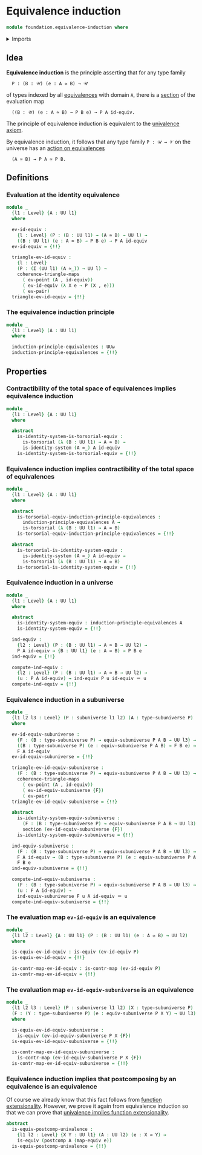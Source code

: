 # Equivalence induction

```agda
module foundation.equivalence-induction where
```

<details><summary>Imports</summary>

```agda
open import foundation.dependent-pair-types
open import foundation.identity-systems
open import foundation.postcomposition-functions
open import foundation.subuniverses
open import foundation.univalence
open import foundation.universal-property-identity-systems
open import foundation.universe-levels

open import foundation-core.commuting-triangles-of-maps
open import foundation-core.contractible-maps
open import foundation-core.equivalences
open import foundation-core.function-types
open import foundation-core.identity-types
open import foundation-core.sections
open import foundation-core.torsorial-type-families
```

</details>

## Idea

**Equivalence induction** is the principle asserting that for any type family

```text
  P : (B : 𝒰) (e : A ≃ B) → 𝒰
```

of types indexed by all [equivalences](foundation.equivalences.md) with domain
`A`, there is a [section](foundation.sections.md) of the evaluation map

```text
  ((B : 𝒰) (e : A ≃ B) → P B e) → P A id-equiv.
```

The principle of equivalence induction is equivalent to the
[univalence axiom](foundation.univalence.md).

By equivalence induction, it follows that any type family `P : 𝒰 → 𝒱` on the
universe has an
[action on equivalences](foundation.action-on-equivalences-type-families.md)

```text
  (A ≃ B) → P A ≃ P B.
```

## Definitions

### Evaluation at the identity equivalence

```agda
module _
  {l1 : Level} {A : UU l1}
  where

  ev-id-equiv :
    {l : Level} (P : (B : UU l1) → (A ≃ B) → UU l) →
    ((B : UU l1) (e : A ≃ B) → P B e) → P A id-equiv
  ev-id-equiv = {!!}

  triangle-ev-id-equiv :
    {l : Level}
    (P : (Σ (UU l1) (A ≃_)) → UU l) →
    coherence-triangle-maps
      ( ev-point (A , id-equiv))
      ( ev-id-equiv (λ X e → P (X , e)))
      ( ev-pair)
  triangle-ev-id-equiv = {!!}
```

### The equivalence induction principle

```agda
module _
  {l1 : Level} (A : UU l1)
  where

  induction-principle-equivalences : UUω
  induction-principle-equivalences = {!!}
```

## Properties

### Contractibility of the total space of equivalences implies equivalence induction

```agda
module _
  {l1 : Level} {A : UU l1}
  where

  abstract
    is-identity-system-is-torsorial-equiv :
      is-torsorial (λ (B : UU l1) → A ≃ B) →
      is-identity-system (A ≃_) A id-equiv
    is-identity-system-is-torsorial-equiv = {!!}
```

### Equivalence induction implies contractibility of the total space of equivalences

```agda
module _
  {l1 : Level} {A : UU l1}
  where

  abstract
    is-torsorial-equiv-induction-principle-equivalences :
      induction-principle-equivalences A →
      is-torsorial (λ (B : UU l1) → A ≃ B)
    is-torsorial-equiv-induction-principle-equivalences = {!!}

  abstract
    is-torsorial-is-identity-system-equiv :
      is-identity-system (A ≃_) A id-equiv →
      is-torsorial (λ (B : UU l1) → A ≃ B)
    is-torsorial-is-identity-system-equiv = {!!}
```

### Equivalence induction in a universe

```agda
module _
  {l1 : Level} {A : UU l1}
  where

  abstract
    is-identity-system-equiv : induction-principle-equivalences A
    is-identity-system-equiv = {!!}

  ind-equiv :
    {l2 : Level} (P : (B : UU l1) → A ≃ B → UU l2) →
    P A id-equiv → {B : UU l1} (e : A ≃ B) → P B e
  ind-equiv = {!!}

  compute-ind-equiv :
    {l2 : Level} (P : (B : UU l1) → A ≃ B → UU l2) →
    (u : P A id-equiv) → ind-equiv P u id-equiv ＝ u
  compute-ind-equiv = {!!}
```

### Equivalence induction in a subuniverse

```agda
module _
  {l1 l2 l3 : Level} (P : subuniverse l1 l2) (A : type-subuniverse P)
  where

  ev-id-equiv-subuniverse :
    {F : (B : type-subuniverse P) → equiv-subuniverse P A B → UU l3} →
    ((B : type-subuniverse P) (e : equiv-subuniverse P A B) → F B e) →
    F A id-equiv
  ev-id-equiv-subuniverse = {!!}

  triangle-ev-id-equiv-subuniverse :
    (F : (B : type-subuniverse P) → equiv-subuniverse P A B → UU l3) →
    coherence-triangle-maps
      ( ev-point (A , id-equiv))
      ( ev-id-equiv-subuniverse {F})
      ( ev-pair)
  triangle-ev-id-equiv-subuniverse = {!!}

  abstract
    is-identity-system-equiv-subuniverse :
      (F : (B : type-subuniverse P) → equiv-subuniverse P A B → UU l3) →
      section (ev-id-equiv-subuniverse {F})
    is-identity-system-equiv-subuniverse = {!!}

  ind-equiv-subuniverse :
    (F : (B : type-subuniverse P) → equiv-subuniverse P A B → UU l3) →
    F A id-equiv → (B : type-subuniverse P) (e : equiv-subuniverse P A B) →
    F B e
  ind-equiv-subuniverse = {!!}

  compute-ind-equiv-subuniverse :
    (F : (B : type-subuniverse P) → equiv-subuniverse P A B → UU l3) →
    (u : F A id-equiv) →
    ind-equiv-subuniverse F u A id-equiv ＝ u
  compute-ind-equiv-subuniverse = {!!}
```

### The evaluation map `ev-id-equiv` is an equivalence

```agda
module _
  {l1 l2 : Level} {A : UU l1} (P : (B : UU l1) (e : A ≃ B) → UU l2)
  where

  is-equiv-ev-id-equiv : is-equiv (ev-id-equiv P)
  is-equiv-ev-id-equiv = {!!}

  is-contr-map-ev-id-equiv : is-contr-map (ev-id-equiv P)
  is-contr-map-ev-id-equiv = {!!}
```

### The evaluation map `ev-id-equiv-subuniverse` is an equivalence

```agda
module _
  {l1 l2 l3 : Level} (P : subuniverse l1 l2) (X : type-subuniverse P)
  (F : (Y : type-subuniverse P) (e : equiv-subuniverse P X Y) → UU l3)
  where

  is-equiv-ev-id-equiv-subuniverse :
    is-equiv (ev-id-equiv-subuniverse P X {F})
  is-equiv-ev-id-equiv-subuniverse = {!!}

  is-contr-map-ev-id-equiv-subuniverse :
    is-contr-map (ev-id-equiv-subuniverse P X {F})
  is-contr-map-ev-id-equiv-subuniverse = {!!}
```

### Equivalence induction implies that postcomposing by an equivalence is an equivalence

Of course we already know that this fact follows from
[function extensionality](foundation.function-extensionality.md). However, we
prove it again from equivalence induction so that we can prove that
[univalence implies function extensionality](foundation.univalence-implies-function-extensionality.md).

```agda
abstract
  is-equiv-postcomp-univalence :
    {l1 l2 : Level} {X Y : UU l1} (A : UU l2) (e : X ≃ Y) →
    is-equiv (postcomp A (map-equiv e))
  is-equiv-postcomp-univalence = {!!}
```
